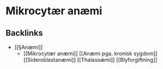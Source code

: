 # Mikrocytær anæmi

## Backlinks
* [[§Anæmi]]
	* [[Mikrocytær anæmi]]
	[[Anæmi pga. kronisk sygdom]]
	[[Sideroblastanæmi]]
	[[Thalassæmi]]
	[[Blyforgiftning]]

<!-- {BearID:2A410C8E-C168-4B03-A216-0F2B9586ECA7-43570-000058A097884160} -->
